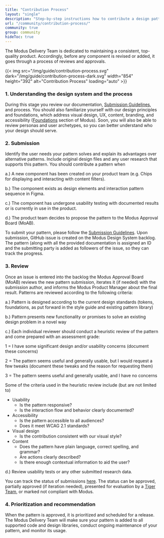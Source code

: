 ```yaml
---
title: "Contribution Process"
layout: "single"
description: "Step-by-step instructions how to contribute a design pattern to Modus."
url: "/community/contribution-process/"
community: true
group: community
hideToc: true
---
```


The Modus Delivery Team is dedicated to maintaining a consistent, top-quality product. Accordingly, before any component is revised or added, it goes through a process of reviews and approvals.

{{< img src="/img/guide/contribution-process.svg" dark="/img/guide/contribution-process-dark.svg" width="854" height="392" alt="Contribution Process" loading="auto" >}}

### 1. Understanding the design system and the process

During this stage you review our documentation, [Submission Guidelines](/community/submission-guidelines/), and process. You should also familiarize yourself with our design principles and foundations, which address visual design, UX, content, branding, and accessibility ([Foundations](/foundations/) section of Modus). Soon, you will also be able to review personas and user archetypes, so you can better understand who your design should serve.

### 2. Submission

Identify the user needs your pattern solves and explain its advantages over alternative patterns. Include original design files and any user research that supports this pattern. You should contribute a pattern when

a.) A new component has been created on your product team (e.g. Chips for displaying and interacting with content filters).

b.) The component exists as design elements and interaction pattern sequence in Figma.

c.) The component has undergone usability testing with documented results or is currently in use in the product.

d.) The product team decides to propose the pattern to the Modus Approval Board (MoAB).

To submit your pattern, please follow the [Submission Guidelines](/community/submission-guidelines/). Upon submission, GitHub issue is created on the Modus Design System backlog. The pattern (along with all the provided documentation is assigned an ID and the submitting party is added as followers of the issue, so they can track the progress.

### 3. Review

Once an issue is entered into the backlog the Modus Approval Board (MoAB) reviews the new pattern submission, iterates it (if needed) with the submission author, and informs the Modus Product Manager about the final result. Patterns are reviewed according to the following criteria:

a.) Pattern is designed according to the current design standards (tokens, foundations, as put forward in the style guide and existing pattern library)

b.) Pattern presents new functionality or promises to solve an existing design problem in a novel way

c.) Each individual reviewer should conduct a heuristic review of the pattern and come prepared with an assessment grade:

1 = I have some significant design and/or usability concerns (document these concerns)

2 = The pattern seems useful and generally usable, but I would request a few tweaks (document these tweaks and the reason for requesting them)

3 = The pattern seems useful and generally usable, and I have no concerns

Some of the criteria used in the heuristic review include (but are not limited to)

- Usability
  - Is the pattern responsive?
  - Is the interaction flow and behavior clearly documented?
- Accessibility
  - Is the pattern accessible to all audiences?
  - Does it meet WCAG 2.1 standards?
- Visual design
  - Is the contribution consistent with our visual style?
- Content
  - Does the pattern have plain language, correct spelling, and grammar?
  - Are actions clearly described?
  - Is there enough contextual information to aid the user?

d.) Review usability tests or any other submitted research data.

You can track the status of submissions [here](/community/submissions-status/). The status can be approved, partially approved (if iteration needed), presented for evaluation by a [Tiger Team](/community/tiger-teams/), or marked not compliant with Modus.

### 4. Prioritization and recommendation

When the pattern is approved, it is prioritized and scheduled for a release. The Modus Delivery Team will make sure your pattern is added to all supported code and design libraries, conduct ongoing maintenance of your pattern, and monitor its usage.
